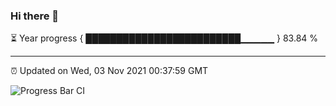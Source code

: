 ### Hi there 👋

⏳ Year progress { █████████████████████████▁▁▁▁▁ } 83.84 %

---

⏰ Updated on Wed, 03 Nov 2021 00:37:59 GMT

![Progress Bar CI](https://github.com/liununu/liununu/workflows/Progress%20Bar%20CI/badge.svg)
